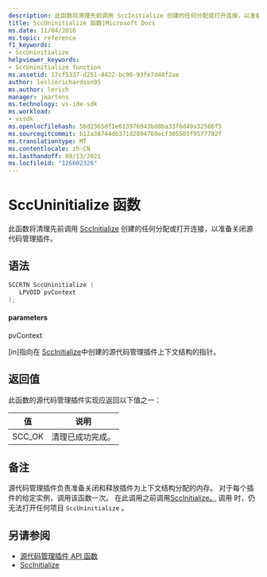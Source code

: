 ```yaml
---
description: 此函数将清理先前调用 SccInitialize 创建的任何分配或打开连接，以准备关闭源代码管理插件。
title: SccUninitialize 函数|Microsoft Docs
ms.date: 11/04/2016
ms.topic: reference
f1_keywords:
- SccUninitialize
helpviewer_keywords:
- SccUninitialize function
ms.assetid: 17cf5337-d251-4422-bc96-93fe7d48f2ae
author: leslierichardson95
ms.author: lerich
manager: jmartens
ms.technology: vs-ide-sdk
ms.workload:
- vssdk
ms.openlocfilehash: 56d2365df1e613976943bd8ba33f6d49a32566f5
ms.sourcegitcommit: b12a38744db371d2894769ecf305585f9577792f
ms.translationtype: MT
ms.contentlocale: zh-CN
ms.lasthandoff: 09/13/2021
ms.locfileid: "126602326"
---
```

# <a name="sccuninitialize-function"></a>SccUninitialize 函数
此函数将清理先前调用 [SccInitialize](../extensibility/sccinitialize-function.md) 创建的任何分配或打开连接，以准备关闭源代码管理插件。

## <a name="syntax"></a>语法

```cpp
SCCRTN SccUninitialize (
   LPVOID pvContext
);
```

#### <a name="parameters"></a>parameters
 pvContext

[in]指向在 [SccInitialize](../extensibility/sccinitialize-function.md)中创建的源代码管理插件上下文结构的指针。

## <a name="return-value"></a>返回值
 此函数的源代码管理插件实现应返回以下值之一：

|值|说明|
|-----------|-----------------|
|SCC_OK|清理已成功完成。|

## <a name="remarks"></a>备注
 源代码管理插件负责准备关闭和释放插件为上下文结构分配的内存。 对于每个插件的给定实例，调用该函数一次。 在此调用之前调用[SccInitialize。](../extensibility/sccinitialize-function.md) 调用 时，仍无法打开任何项目 `SccUninitialize` 。

## <a name="see-also"></a>另请参阅
- [源代码管理插件 API 函数](../extensibility/source-control-plug-in-api-functions.md)
- [SccInitialize](../extensibility/sccinitialize-function.md)
